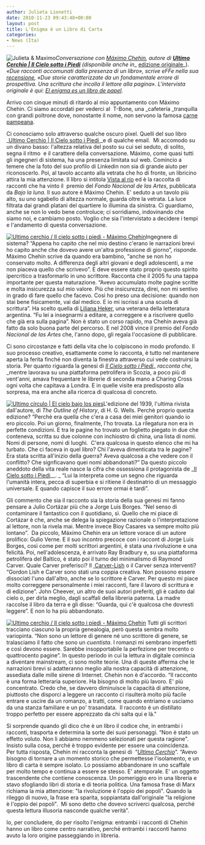 ```yaml
---
author: Julieta Lionetti
date: 2010-11-23 09:43:48+00:00
layout: post
title: L'Enigma è un Libro di Carta
categories:
- News (Ita)
---
```


![Julieta & Maximo](http://www.40kbooks.com/wp-content/uploads/jumax.jpg)_Conversazione con [Máximo Chehin](../?p=85), autore di __[Ultimo Cerchio | Il Cielo sotto i Piedi](../?page_id=133&category=16&product_id=7)__ (disponibile anche in__ [edizione originale](../?page_id=133&category=16&product_id=7)_).
_«Due racconti accomunati dalla presenza di un libro», scrive eFFe nella sua [recensione](http://www.goodreads.com/review/show/130335486), «Due storie caratterizzate da un fondamentale errore di prospettiva. Una scrittura che incolla il lettore alla pagina».
L'intervista originale è qui: [El enigma es un libro de papel](http://www.40kbooks.com/?p=2368)._

Arrivo con cinque minuti di ritardo al mio appuntamento con Máximo Chehin. Ci siamo accordati per vederci al  T-Bone, una _cafetería _tranquilla con grandi poltrone dove, nonostante il nome, non servono la famosa [carne pampeana](http://www.cocina-argentina.com/Carne-pampeana-asada-al-estilo-argentino/9).

Ci conosciamo solo attraverso qualche oscuro pixel. Quelli del suo libro _[Ultimo Cerchio | Il Cielo sotto i Piedi ](../?page_id=133&category=16&product_id=7)_e di qualche email.  Mi accomodo su un divano basso: l'altezza relativa del posto su cui sei seduto, di solito, segna il ritmo  e il carattere della conversazione. Máximo, come quasi tutti gli ingegneri di sistema, ha una presenza limitata sul web. Comincio a temere che la foto del suo profilo di Linkedin non sia di grande aiuto per riconoscerlo. Poi, al tavolo accanto alla vetrata che ho di fronte, un libricino attira la mia attenzione.
Il libro si intitola [Vista al río](http://www.amazon.com/VISTA-RIO-Spanish-CHEHIN-MAXIMO/dp/9879108795) ed è la raccolta di racconti che ha vinto il  premio del _Fondo Nacional de las  Artes_, pubblicata da _Bajo la luna_. Il suo autore è Máximo Chehin. E' seduto a un tavolo più alto, su uno sgabello di altezza normale, guarda oltre la vetrata. La luce filtrata dai grandi platani del quartiere lo illumina da sinistra. Ci guardiamo, anche se non lo vedo bene controluce; ci sorridiamo, indovinando che siamo noi, e cambiamo posto.
Voglio che sia l'intervistato a decidere i tempi e l'andamento di questa conversazione.

[![Ultimo cerchio / Il cielo sotto i piedi - Máximo Chehin](../wp-content/uploads/chehin_ita_t.jpg)](../?page_id=133&category=14&product_id=31)Ingegnere di sistema? “Appena ho capito che nel mio destino c'erano le narrazioni brevi ho capito anche che dovevo avere un'altra professione di giorno”, risponde. Máximo  Chehin scrive da quando era bambino, “anche se non ho conservato molto. A differenza degli altri giovani e degli adolescenti, a me non piaceva quello che scrivevo”. E deve essere stato proprio questo spirito ipercritico a trasformarlo in uno scrittore.
Racconta che il 2005 fu una tappa importante per questa maturazione. “Avevo accumulato molte pagine scritte e molta insicurezza sul mio valore. Più che insicurezza, direi, non mi sentivo in grado di fare quello che facevo. Così ho preso una decisione: quando non stai bene fisicamente, vai dal medico. E io mi iscrissi a una scuola di scrittura”. Ha scelto quella di [Liliana Heker](http://www.google.com/url?q=http%3A%2F%2Fwww.literatura.org%2FHeker%2FHeker.html&sa=D&sntz=1&usg=AFQjCNEoJdjgjuG4peKNXctipV1U205DRg),  una veterana della letteratura argentina. “Fu lei a insegnarmi a editare, a correggere e a riscrivere quello che già era sulla pagina”. Non è stato un corso rapido, ma Chehin aveva già fatto da solo buona parte del percorso. E nel 2008 vince il premio del _Fondo Nacional de las Artes_ che, l'anno dopo, gli regala l'occasione di pubblicare.

Ci sono circostanze e fatti della vita che lo colpiscono in modo profondo. Il suo processo creativo, esattamente come lo racconta, è tutto nel mantenere aperta la ferita finché non diventa la finestra attraverso cui vede costruirsi la storia. Per quanto riguarda la genesi di  _[Il Cielo sotto i Piedi](../?page_id=133&category=16&product_id=7)__ _racconta che,_ _mentre lavorava su una piattaforma petrolifera in Scozia, a poco più di vent'anni, amava frequentare le librerie di seconda mano a Charing Cross ogni volta che capitava a Londra. E in quelle visite era predisposto alla sorpresa, ma era anche alla ricerca di qualcosa di concreto.

[![Ultimo círculo | El cielo bajo los pies](http://www.40kbooks.com/wp-content/uploads/dueracconti_chehin_S_hd_t.jpg)](http://www.40kbooks.com/?page_id=133&category=16&product_id=7)L'edizione del 1939, l'ultima rivista dall'autore, di _The Outline of History_,  di H. G. Wells. Perchè proprio questa edizione? “Perchè era quella che c'era a casa dei miei genitori quando io ero piccolo. Poi un giorno, finalmente, l'ho trovata. La rilegatura non era in perfette condizioni. E tra le pagine ho trovato un foglietto piegato in due che conteneva, scritta su due colonne con inchiostro di china, una lista di nomi. Nomi di persone, nomi di luoghi.  C'era qualcosa in questo elenco che mi ha turbato. Che ci faceva in quel libro? Chi l'aveva dimenticata tra le pagine? Era stata scritta all'inizio della guerra? Aveva qualcosa a che vedere con il conflitto? Che signficavano quei nomi abbandonati?”
Da questo piccolo aneddoto della vita reale nasce la cifra che ossessiona il protagonista de _[Il Cielo sotto i Piedi](../?page_id=133&category=16&product_id=7)__. _ “Lui la interpreta come un segno che riguarda l'umanità intera, pecca di superbia e si ritiene il destinatrio di un messaggio universale. E quando capisce il suo errore ormai è tardi”.

Gli commento che sia il racconto sia la storia della sua genesi mi fanno pensare a Julio Cortázar più che a Jorge Luis Borges.
“Nel senso di contaminare il fantastico con il quotidiano, sì. Quello che mi piace di Cortázar è che, anche se delega la spiegazione razionale o l'interpretazione al lettore, non la rivela mai. Mentre invece Bioy Casares va sempre molto più lontano”.  Da piccolo, Máximo Chehin era un lettore vorace di un autore prolifico: Gulio Verne. E il suo incontro precoce con i raccont di Jorge Luis Borges, così come per molti scrittori argentini, è stata una rivoluzione e una felicità. Poi, nell'adolescenza, è arrivato Ray Bradbury e, su una piattaforma petrolifera del Baltico, è stato poi il turno del minimalismo di Raymond Carver. Quale Carver preferisci? Il [ Carver-Lish](http://www.marcovalerio.com/il-caso-carverlish-ovvero-l%E2%80%99autore-e-il-suo-editor/) o il Carver senza interventi? “Gordon Lish e Carver sono stati una coppia creativa. Non possono essere dissociati l'uno dall'altro, anche se lo scrittore è Carver. Per questo mi piace molto correggere personalmente i miei racconti, fare il lavoro di scrittura e di edizione”. John Cheever, un altro de suoi autori preferiti, gli è caduto dal cielo o, per dirla meglio, dagli scaffali della libreria paterna. La madre raccolse il libro da terra e gli disse: “Guarda, qui c'è qualcosa che dovresti leggere”. E non lo ha più abbandonato.

[![Ultimo cerchio / Il cielo sotto i piedi - Máximo Chehin](http://www.40kbooks.com/wp-content/uploads/chehin_ita_t.jpg)](http://www.40kbooks.com/?page_id=133&category=14&product_id=31) Tutti gli scrittori tracciano ciascuno la propria genealogia, però questa sembra molto variopinta. “Non sono un lettore di genere né uno scrittore di genere, se tralasciamo il fatto che sono un _cuentista_. I romanzi mi sembrano imperfetti e così devono essere. Sarebbe insopportabile la perfezione per trecento o quattrocento pagine”.
In questo periodo in cui la lettura in digitale comincia a diventare mainstream, ci sono molte teorie. Una di queste afferma che le narrazioni brevi si adatteranno meglio alla nostra capacità di attenzione, assediata dalle mille sirene di Internet. Chehin non è d'accordo. “Il racconto è una forma letteraria superiore. Ha bisogno di molto più lavoro. E' più concentrato. Credo che, se davvero diminuisce la capacità di attenzione, piuttosto che disporci a leggere un racconto ci risulterà molto più facile entrare e uscire da un romanzo, a tratti, come quando entriamo e usciamo da una stanza familiare e un po' trasandata.  Il racconto è un distillato troppo perfetto per essere apprezzato da chi salta qui e là."

Si sorprende quando gli dico che è un libro il codice che, in entrambi i racconti, trasporta e determina la sorte dei suoi personaggi.
“Non è stato un effetto voluto. Non li abbiamo nemmeno selezionati per questa ragione". Insisto sulla cosa, perché è troppo evidente per essere una coincidenza. Per tutta risposta, Chehin mi racconta  la genesi di  “_[Ultimo Cerchio](../?page_id=133&category=16&product_id=7)_”.
“Avevo bisogno di tornare a un momento storico che permettesse l'isolamento, e un libro di carta è sempre isolato. Lo possiamo abbandonare in uno scaffale per molto tempo e continua a essere se stesso. E' atemporale. E' un oggetto trascendente che contiene conoscenza. Un pomeriggio ero in una libreria e stavo sfogliando libri di storia e di teoria politica. Una famosa frase di Marx richiama la mia attenzione: "la rivoluzione è l'oppio dei popoli". Quando la rileggo di nuovo, la frase era sparita, soppiantata dall'originale "la religione è l'oppio dei popoli".  Mi sono detto che dovevo scriverci qualcosa, perché questa lettura illusoria nasconde qualche verità”.

Io, per concludere, do per risolto l'enigma: entrambi i racconti di Chehin hanno un libro come centro narrativo, perché entrambi i racconti hanno avuto la loro origine passeggiando in libreria.

